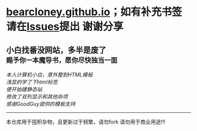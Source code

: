 # [bearcloney.github.io](https://bearcloney.github.io)；如有补充书签 请在[Issues](https://github.com/bearcloney/bearcloney.github.io/issues)提出 谢谢分享 <br>

**小白找番没网站，多半是废了** <br>
`赐予你一本魔导书，愿你尽快独当一面`
---
*本人计算机小白，意外整到HTML模板* <br>
*浅显的学了下html标签* <br>
*便开始建静态站* <br>
*修改了双列显示和其他杂项* <br>
*感谢GoodGuy提供的模板支持* 

---
本仓库用于囤积杂物，且更新过于频繁，请勿fork
请勿用于商业用途!!!
